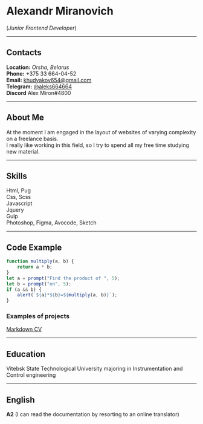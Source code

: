 # Alexandr Miranovich 
(*Junior Frontend Developer*)

********* 
## Contacts
**Location:** *Orsha, Belarus* \
**Phone:**  +375 33 664-04-52 \
**Email:** [khudyakov654@gmail.com](mailto:khudyakov654@gmail.com) \
**Telegram:** [@aleks664664](https://t.me/aleks664664) \
**Discord** Alex Miron#4800

********* 

## About Me 
At the moment I am engaged in the layout of websites of varying complexity on a freelance basis.\
I really like working in this field, so I try to spend all my free time studying new material.

********* 

## Skills
Html, Pug\
Css, Scss\
Javascript\
Jquery\
Gulp\
Photoshop, Figma, Avocode, Sketch

********* 

## Code Example
```javascript
function multiply(a, b) {
    return a * b;
}
let a = prompt("Find the product of ", 5);
let b = prompt("on", 5);
if (a && b) {
    alert(`${a}*${b}=${multiply(a, b)}`);
}
```
### Examples of projects
 [Markdown CV](https://alex-miron.github.io/rsschool-cv/cv)

********* 
## Education
Vitebsk State Technological University majoring in Instrumentation and Control engineering

********* 
## English
**A2** (I can read the documentation by resorting to an online translator)